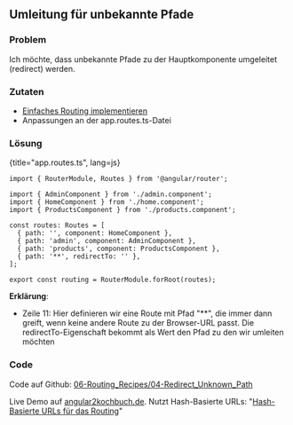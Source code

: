 ## Umleitung für unbekannte Pfade

### Problem

Ich möchte, dass unbekannte Pfade zu der Hauptkomponente umgeleitet (redirect) werden.

### Zutaten

* [Einfaches Routing implementieren](#c06-routing-basics)
* Anpassungen an der app.routes.ts-Datei

### Lösung

{title="app.routes.ts", lang=js}
```
import { RouterModule, Routes } from '@angular/router';

import { AdminComponent } from './admin.component';
import { HomeComponent } from './home.component';
import { ProductsComponent } from './products.component';

const routes: Routes = [
  { path: '', component: HomeComponent },
  { path: 'admin', component: AdminComponent },
  { path: 'products', component: ProductsComponent },
  { path: '**', redirectTo: '' },
];

export const routing = RouterModule.forRoot(routes);
```

__Erklärung__:

* Zeile 11: Hier definieren wir eine Route mit Pfad "\*\*", die immer dann greift, wenn keine andere Route zu der Browser-URL passt. Die redirectTo-Eigenschaft bekommt als Wert den Pfad zu den wir umleiten möchten

### Code

Code auf Github: [06-Routing\_Recipes/04-Redirect\_Unknown\_Path](https://github.com/jsperts/angular2_kochbuch_code/tree/master/06-Routing_Recipes/04-Redirect_Unknown_Path)

Live Demo auf [angular2kochbuch.de](http://angular2kochbuch.de/examples/code/06-Routing_Recipes/04-Redirect_Unknown_Path/index.html).
Nutzt Hash-Basierte URLs: "[Hash-Basierte URLs für das Routing](#c06-hash-based-url)"

